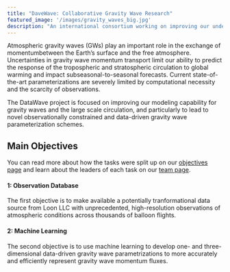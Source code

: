 ```yaml
---
title: "DaveWave: Collaborative Gravity Wave Research"
featured_image: '/images/gravity_waves_big.jpg'
description: "An international consortium working on improving our understanding and representation of gravity waves"
---
```


Atmospheric gravity waves (GWs) play an important role in the exchange of momentumbetween the Earth’s surface and the free atmosphere. Uncertainties in gravity wave momentum transport limit our ability to predict the response of the tropospheric and stratospheric circulation to global warming and impact subseasonal-to-seasonal forecasts. Current state-of-the-art parameterizations are severely limited by computational necessity and the scarcity of observations. 

The DataWave project is focused on improving our modeling capability for gravity waves and the large scale circulation, and particularly to lead to novel observationally constrained and data-driven gravity wave parameterization schemes. 

## Main Objectives 
You can read more about how the tasks were split up on our [objectives page](https://datawaveproject.github.io/objectives) and learn about the leaders of each task on our [team page](https://datawaveproject.github.io/team).

#### 1: Observation Database
The first objective is to make available a potentially tranformational data source from Loon LLC with unprecedented, high-resolution observations of atmospheric conditions across thousands of balloon flights. 

#### 2: Machine Learning
The second objective is to use machine learning to develop one- and three- dimensional data-driven gravity wave parametrizations to more accurately and efficiently represent gravity wave momentum fluxes. 

